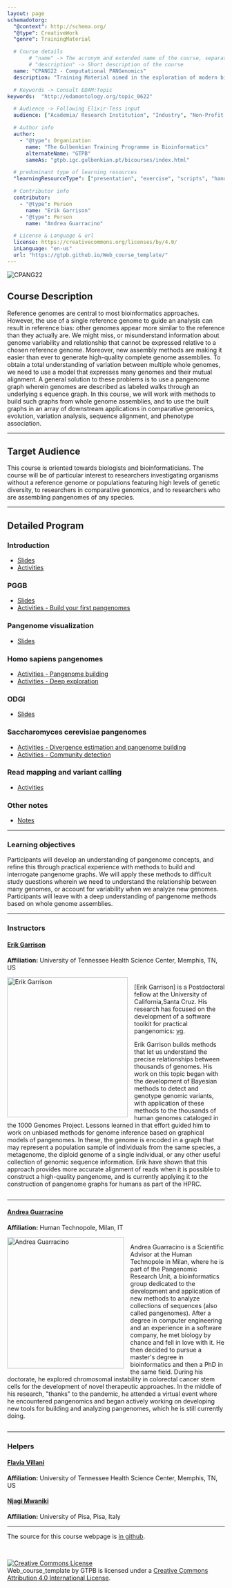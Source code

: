 ```yaml
---
layout: page
schemadotorg:
  "@context": http://schema.org/
  "@type": CreativeWork
  "genre": TrainingMaterial

  # Course details
       # "name" -> The acronym and extended name of the course, separated by " - "
       # "description" -> Short description of the course
  name: "CPANG22 - Computational PANGenomics"
  description: "Training Material aimed in the exploration of modern bioinformatic tools that allow researchers to use pangenomes as their reference system when engaging in studies of organisms of all types."

  # Keywords -> Consult EDAM:Topic
keywords:  "http://edamontology.org/topic_0622"

  # Audience -> Following Elixir-Tess input
  audience: ["Academia/ Research Institution", "Industry", "Non-Profit Organisation", "Healthcare"]

  # Author info
  author:
    - "@type": Organization
      name: "The Gulbenkian Training Programme in Bioinformatics"
      alternateName: "GTPB"
      sameAs: "gtpb.igc.gulbenkian.pt/bicourses/index.html"

  # predominant type of learning resources
  "learningResourceType": ["presentation", "exercise", "scripts", "handout"]

  # Contributor info
  contributor:
    - "@type": Person
      name: "Erik Garrison"
    - "@type": Person
      name: "Andrea Guarracino"

  # License & Language & url
  license: https://creativecommons.org/licenses/by/4.0/
  inLanguage: "en-us"
  url: "https://gtpb.github.io/Web_course_template/"
---
```


![CPANG22](/assets/CPANG22.png)

## Course Description

Reference genomes are central to most bioinformatics approaches. However, the use of a single reference genome to guide an analysis can result in reference bias: other genomes appear more similar to the reference than they actually are. We might miss, or misunderstand information about genome variability and relationship that cannot be expressed relative to a chosen reference genome. Moreover, new assembly methods are making it easier than ever to generate high-quality complete genome assemblies. To obtain a total understanding of variation between multiple whole genomes, we need to use a model that expresses many genomes and their mutual alignment. A general solution to these problems is to use a pangenome graph wherein genomes are described as labeled walks through an underlying s equence graph. In this course, we will work with methods to build such graphs from whole genome assemblies, and to use the built graphs in an array of downstream applications in comparative genomics, evolution, variation analysis, sequence alignment, and phenotype association.

---

## Target Audience

This course is oriented towards biologists and bioinformaticians. The course will be of particular interest to researchers investigating organisms without a reference genome or populations featuring high levels of genetic diversity, to researchers in comparative genomics, and to researchers who are assembling pangenomes of any species.

---

## Detailed Program

### Introduction
- [Slides](assets/CPANG22%20-%20Day%201a%20-%20Introduction.pdf)
- [Activities](pages/Day1a_Introduction.md)

### PGGB
- [Slides](assets/CPANG22%20-%20Day%201b%20-%20PGGB.pdf)
- [Activities - Build your first pangenomes](pages/Day1b_PGGB.md)

### Pangenome visualization
- [Slides](assets/CPANG22%20-%20Day%202a%20-%20Pangenome%20visualization.pdf)

### Homo sapiens pangenomes
- [Activities - Pangenome building](pages/Day2a_Homo_sapiens_pangenome_graphs.md)
- [Activities - Deep exploration](pages/Day3a_Pangenome_subgraphs.md)

### ODGI
- [Slides](assets/CPANG22%20-%20Day%203a%20-%20ODGI.pdf)

### Saccharomyces cerevisiae pangenomes
- [Activities - Divergence estimation and pangenome building](pages/Day3b_Saccharomyces_cerevisiae_pangenome_graphs.md)
- [Activities - Community detection](pages/Day4a_Saccharomyces_cerevisiae_pangenome_graphs.md)

### Read mapping and variant calling
- [Activities](pages/Day4b_Read_mapping.md)

### Other notes
- [Notes](https://hackmd.io/@i-Mv45MZTMa2ZQH2rMAArQ/cpang22notes)

---

### Learning objectives
Participants will develop an understanding of pangenome concepts, and refine this through practical experience with methods to build and interrogate pangenome graphs.
We will apply these methods to difficult study questions wherein we need to understand the relationship between many genomes, or account for variability when we analyze new genomes.
Participants will leave with a deep understanding of pangenome methods based on whole genome assemblies.

---

### Instructors

#### [Erik Garrison](https://github.com/ekg)
**Affiliation:** University of Tennessee Health Science Center, Memphis, TN, US

<div style="display: inline-block">
  <img src="pages/images/instructors/Erik_Garrison_2022.png" height="324" width="279" align="left" style="margin-right: 3%; margin-bottom: 0.3em;" alt="Erik Garrison">

  [Erik Garrison] is a Postdoctoral fellow at the University of California,Santa Cruz. His research has focused on the development of a software toolkit for practical pangenomics: [vg](https://github.com/vgteam/vg).

  Erik Garrison builds methods that let us understand the precise relationships between thousands of genomes. His work on this topic began with the development of Bayesian methods to detect and genotype genomic variants, with application of these methods to the thousands of human genomes cataloged in the 1000 Genomes Project. Lessons learned in that effort guided him to work on unbiased methods for genome inference based on graphical models of pangenomes. In these, the genome is encoded in a graph that may represent a population sample of individuals from the same species, a metagenome, the diploid genome of a single individual, or any other useful collection of genomic sequence information. Erik have shown that this approach provides more accurate alignment of reads when it is possible to construct a high-quality pangenome, and is currently applying it to the construction of pangenome graphs for humans as part of the HPRC.
</div>

---

#### [Andrea Guarracino](https://github.com/AndreaGuarracino)
**Affiliation:** Human Technopole, Milan, IT

<div style="display: inline-block">
  <img src="pages/images/instructors/Andrea_Guarracino_2022.jpg" height="304" width="270" align="left" style="margin-right: 3%; margin-bottom: 0.3em;" alt="Andrea Guarracino">

  Andrea Guarracino is a Scientific Advisor at the Human Technopole in Milan, where he is part of the Pangenomic Research Unit, a bioinformatics group dedicated to the development and application of new methods to analyze collections of sequences (also called pangenomes). After a degree in computer engineering and an experience in a software company, he met biology by chance and fell in love with it. He then decided to pursue a master's degree in bioinformatics and then a PhD in the same field. During his doctorate, he explored chromosomal instability in colorectal cancer stem cells for the development of novel therapeutic approaches. In the middle of his research, "thanks" to the pandemic, he attended a virtual event where he encountered pangenomics and began actively working on developing new tools for building and analyzing pangenomes, which he is still currently doing.
</div>

---

### Helpers
#### [Flavia Villani](https://github.com/Flavia95)
**Affiliation:** University of Tennessee Health Science Center, Memphis, TN, US

#### [Njagi Mwaniki](https://github.com/urbanslug)
**Affiliation:** University of Pisa, Pisa, Italy

---

The source for this course webpage is [in github](https://github.com/GTPB/Web_course_template).

<br/>

<a rel="license" href="http://creativecommons.org/licenses/by/4.0/"><img alt="Creative Commons License" style="border-width:0" src="https://i.creativecommons.org/l/by/4.0/88x31.png" /></a><br /><span xmlns:dct="http://purl.org/dc/terms/" property="dct:title">Web_course_template</span> by <span xmlns:cc="http://creativecommons.org/ns#" property="cc:attributionName">GTPB</span> is licensed under a <a rel="license" href="http://creativecommons.org/licenses/by/4.0/">Creative Commons Attribution 4.0 International License</a>.
